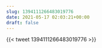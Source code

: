 ```yaml
---
slug: 1394111266483019776
date: 2021-05-17 02:03:21+00:00
draft: false
---
```


{{< tweet 1394111266483019776 >}}
